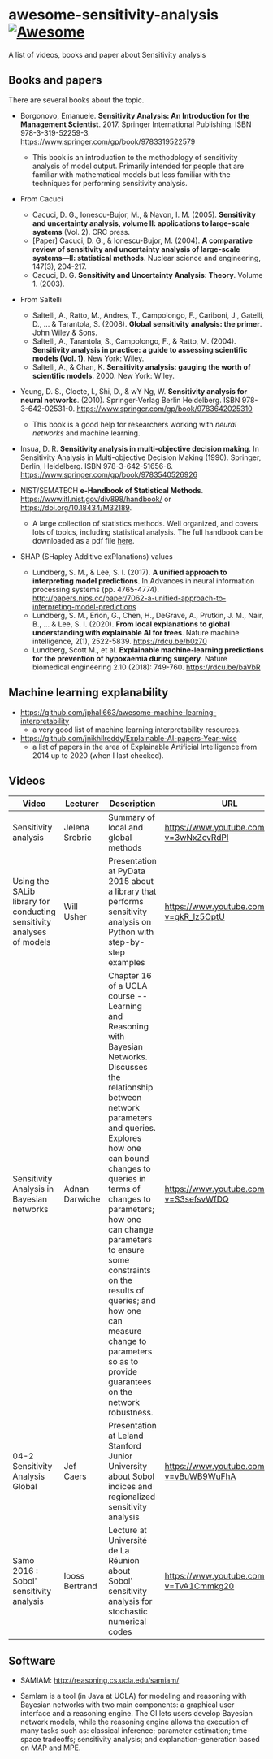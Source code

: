 # awesome-sensitivity-analysis [![Awesome](https://cdn.rawgit.com/sindresorhus/awesome/d7305f38d29fed78fa85652e3a63e154dd8e8829/media/badge.svg)](https://github.com/h3dema/awesome-sensitivity-analysis)

A list of videos, books and paper about Sensitivity analysis


## Books and papers

There are several books about the topic.

* Borgonovo, Emanuele. **Sensitivity Analysis: An Introduction for the Management Scientist**. 2017. Springer International Publishing. ISBN 978-3-319-52259-3. https://www.springer.com/gp/book/9783319522579
  - This book is an introduction to the methodology of sensitivity analysis of model output. Primarily intended for people that are familiar with mathematical models but less familiar with the techniques for performing sensitivity analysis.

* From Cacuci
  - Cacuci, D. G., Ionescu-Bujor, M., & Navon, I. M. (2005). **Sensitivity and uncertainty analysis, volume II: applications to large-scale systems** (Vol. 2). CRC press.
  - [Paper] Cacuci, D. G., & Ionescu-Bujor, M. (2004). **A comparative review of sensitivity and uncertainty analysis of large-scale systems—II: statistical methods**. Nuclear science and engineering, 147(3), 204-217.
  - Cacuci, D. G. **Sensitivity and Uncertainty Analysis: Theory**. Volume 1. (2003).
  
* From Saltelli
  - Saltelli, A., Ratto, M., Andres, T., Campolongo, F., Cariboni, J., Gatelli, D., ... & Tarantola, S. (2008). **Global sensitivity analysis: the primer**. John Wiley & Sons.
  - Saltelli, A., Tarantola, S., Campolongo, F., & Ratto, M. (2004). **Sensitivity analysis in practice: a guide to assessing scientific models (Vol. 1)**. New York: Wiley.
  - Saltelli, A., & Chan, K. **Sensitivity analysis: gauging the worth of scientific models**. 2000. New York: Wiley.

* Yeung, D. S., Cloete, I., Shi, D., & wY Ng, W. **Sensitivity analysis for neural networks**. (2010). Springer-Verlag Berlin Heidelberg. ISBN
978-3-642-02531-0. https://www.springer.com/gp/book/9783642025310
  - This book is a good help for researchers working with _neural networks_ and machine learning.

* Insua, D. R. **Sensitivity analysis in multi-objective decision making**. In Sensitivity Analysis in Multi-objective Decision Making (1990). Springer, Berlin, Heidelberg. ISBN 978-3-642-51656-6. https://www.springer.com/gp/book/9783540526926

* NIST/SEMATECH **e-Handbook of Statistical Methods**. https://www.itl.nist.gov/div898/handbook/ or https://doi.org/10.18434/M32189.
  - A large collection of statistics methods. Well organized, and covers lots of topics, including statistical analysis. The full handbook can be downloaded as a pdf file [here](https://www.itl.nist.gov/div898/handbook/toolaids/pff/E-Handbook.pdf).

* SHAP (SHapley Additive exPlanations) values
  - Lundberg, S. M., & Lee, S. I. (2017). **A unified approach to interpreting model predictions**. In Advances in neural information processing systems (pp. 4765-4774). http://papers.nips.cc/paper/7062-a-unified-approach-to-interpreting-model-predictions
  - Lundberg, S. M., Erion, G., Chen, H., DeGrave, A., Prutkin, J. M., Nair, B., ... & Lee, S. I. (2020). **From local explanations to global understanding with explainable AI for trees**. Nature machine intelligence, 2(1), 2522-5839. https://rdcu.be/b0z70
  - Lundberg, Scott M., et al. **Explainable machine-learning predictions for the prevention of hypoxaemia during surgery**. Nature biomedical engineering 2.10 (2018): 749-760. https://rdcu.be/baVbR

## Machine learning explanability

* https://github.com/jphall663/awesome-machine-learning-interpretability
  - a very good list of machine learning interpretability resources.
* https://github.com/jnikhilreddy/Explainable-AI-papers-Year-wise
  - a list of papers in the area of Explainable Artificial Intelligence from 2014 up to 2020 (when I last checked).

## Videos

| Video                | Lecturer | Description | URL                                         |
|----------------------|----------|-------------|---------------------------------------------|
| Sensitivity analysis | Jelena Srebric | Summary of local and global methods | https://www.youtube.com/watch?v=3wNxZcvRdPI |
| Using the SALib library for conducting sensitivity analyses of models | Will Usher | Presentation at PyData 2015 about a library that performs sensitivity analysis on Python with step-by-step examples | https://www.youtube.com/watch?v=gkR_lz5OptU |
| Sensitivity Analysis in Bayesian networks | Adnan Darwiche | Chapter 16 of a UCLA course -- Learning and Reasoning with Bayesian Networks. Discusses the relationship between network parameters and queries. Explores how one can bound changes to queries in terms of changes to parameters; how one can change parameters to ensure some constraints on the results of queries; and how one can measure change to parameters so as to provide guarantees on the network robustness. | https://www.youtube.com/watch?v=S3sefsvWfDQ |
 | 04-2 Sensitivity Analysis Global | Jef Caers | Presentation at Leland Stanford Junior University about Sobol indices and regionalized sensitivity analysis | https://www.youtube.com/watch?v=vBuWB9WuFhA | 
 | Samo 2016 : Sobol' sensitivity analysis | Iooss Bertrand | Lecture at Université de La Réunion about Sobol' sensitivity analysis for stochastic numerical codes | https://www.youtube.com/watch?v=TvA1Cmmkg20 | 
 
 ## Software
 
 * SAMIAM: http://reasoning.cs.ucla.edu/samiam/
  - SamIam is a tool (in Java at UCLA) for modeling and reasoning with Bayesian networks with two main components: a graphical user interface and a reasoning engine. The GI lets users develop Bayesian network models, while the reasoning engine allows the execution of many tasks such as: classical inference; parameter estimation; time-space tradeoffs; sensitivity analysis; and explanation-generation based on MAP and MPE.
  
